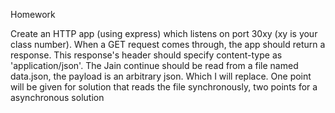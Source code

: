 Homework

Create an HTTP app (using express) which listens on port 30xy (xy is your class number). When a GET request comes through, the app should return a response. This response's header should specify content-type as 'application/json'. The Jain continue should be read from a file named data.json, the payload is an arbitrary json. Which I will replace. One point will be given for solution that reads the file synchronously, two points for a asynchronous solution
